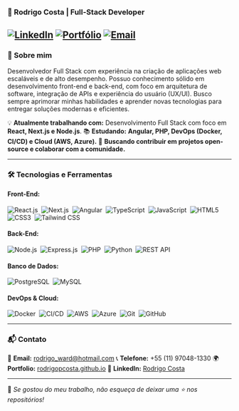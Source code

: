 ### 🚀 Rodrigo Costa | Full-Stack Developer

[![LinkedIn](https://img.shields.io/badge/LinkedIn-blue?style=for-the-badge&logo=linkedin)](https://www.linkedin.com/in/rodrigopc-developer)
[![Portfólio](https://img.shields.io/badge/Portfólio-purple?style=for-the-badge&logo=react)](https://rodrigopcosta.github.io/)
[![Email](https://img.shields.io/badge/Email-red?style=for-the-badge&logo=microsoft-outlook)](mailto:rodrigo_ward@hotmail.com)
---

### 👋 Sobre mim

Desenvolvedor Full Stack com experiência na criação de aplicações web escaláveis e de alto desempenho. Possuo conhecimento sólido em desenvolvimento front-end e back-end, com foco em arquitetura de software, integração de APIs e experiência do usuário (UX/UI). Busco sempre aprimorar minhas habilidades e aprender novas tecnologias para entregar soluções modernas e eficientes.

💡 **Atualmente trabalhando com:** Desenvolvimento Full Stack com foco em **React, Next.js e Node.js**.
📚 **Estudando:** **Angular, PHP, DevOps (Docker, CI/CD) e Cloud (AWS, Azure).**
💬 **Buscando contribuir em projetos open-source e colaborar com a comunidade.**

---

### 🛠️ Tecnologias e Ferramentas

#### **Front-End:**
![React.js](https://img.shields.io/badge/React-20232A?style=for-the-badge&logo=react&logoColor=61DAFB)&nbsp;
![Next.js](https://img.shields.io/badge/Next.js-000000?style=for-the-badge&logo=next.js&logoColor=white)&nbsp;
![Angular](https://img.shields.io/badge/Angular-C3002F?style=for-the-badge&logo=angular&logoColor=white)&nbsp;
![TypeScript](https://img.shields.io/badge/TypeScript-007ACC?style=for-the-badge&logo=typescript&logoColor=white)&nbsp;
![JavaScript](https://img.shields.io/badge/JavaScript-F7DF1E?style=for-the-badge&logo=javascript&logoColor=black)&nbsp;
![HTML5](https://img.shields.io/badge/HTML5-E34F26?style=for-the-badge&logo=html5&logoColor=white)&nbsp;
![CSS3](https://img.shields.io/badge/CSS3-1572B6?style=for-the-badge&logo=css3&logoColor=white)&nbsp;
![Tailwind CSS](https://img.shields.io/badge/Tailwind_CSS-38B2AC?style=for-the-badge&logo=tailwind-css&logoColor=white)&nbsp;

#### **Back-End:**
![Node.js](https://img.shields.io/badge/Node.js-43853D?style=for-the-badge&logo=node.js&logoColor=white)&nbsp;
![Express.js](https://img.shields.io/badge/Express.js-000000?style=for-the-badge&logo=express&logoColor=white)&nbsp;
![PHP](https://img.shields.io/badge/PHP-777BB4?style=for-the-badge&logo=php&logoColor=white)&nbsp;
![Python](https://img.shields.io/badge/Python-306998?style=for-the-badge&logo=python&logoColor=white)&nbsp;
![REST API](https://img.shields.io/badge/REST_API-0082C9?style=for-the-badge&logo=api&logoColor=white)&nbsp;

#### **Banco de Dados:**
![PostgreSQL](https://img.shields.io/badge/PostgreSQL-336791?style=for-the-badge&logo=postgresql&logoColor=white)&nbsp;
![MySQL](https://img.shields.io/badge/MySQL-005C84?style=for-the-badge&logo=mysql&logoColor=white)&nbsp;

#### **DevOps & Cloud:**
![Docker](https://img.shields.io/badge/Docker-2496ED?style=for-the-badge&logo=docker&logoColor=white)&nbsp;
![CI/CD](https://img.shields.io/badge/CI%2FCD-3E8CDD?style=for-the-badge&logo=gitlab&logoColor=white)&nbsp;
![AWS](https://img.shields.io/badge/AWS-FF9900?style=for-the-badge&logo=amazon-aws&logoColor=white)&nbsp;
![Azure](https://img.shields.io/badge/Azure-0078D7?style=for-the-badge&logo=microsoft-azure&logoColor=white)&nbsp;
![Git](https://img.shields.io/badge/GIT-E44C30?style=for-the-badge&logo=git&logoColor=white)&nbsp;
![GitHub](https://img.shields.io/badge/GitHub-181717?style=for-the-badge&logo=github&logoColor=white)&nbsp;

---

### 📬 Contato

📧 **Email:** [rodrigo_ward@hotmail.com](mailto:rodrigo_ward@hotmail.com)
📞 **Telefone:** +55 (11) 97048-1330
🌍 **Portfolio:** [rodrigopcosta.github.io](https://rodrigopcosta.github.io/)
💼 **LinkedIn:** [Rodrigo Costa](https://www.linkedin.com/in/rodrigopc-developer)

---

📢 *Se gostou do meu trabalho, não esqueça de deixar uma ⭐ nos repositórios!*
